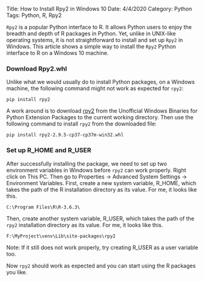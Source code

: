 Title: How to Install Rpy2 in Windows 10
Date: 4/4/2020
Category: Python
Tags: Python, R, Rpy2

`Rpy2` is a popular Python interface to R. It allows Python users to enjoy the breadth and depth of R packages in Python. Yet, unlike in UNIX-like operating systems, it is not straightforward 
to install and set up `Rpy2` in Windows. This article shows a simple way to install the `Rpy2` Python interface to R on a Windows 10 machine.

### Download Rpy2.whl
Unlike what we would usually do to install Python packages, on a Windows machine, the following command might not work as expected for `rpy2`:
```text
pip install rpy2
```
A work around is to download [rpy2](http://www.lfd.uci.edu/~gohlke/pythonlibs/#rpy2) from the Unofficial Windows Binaries for Python Extension Packages
to the current working directory. Then use the following command to install `rpy2` from the downloaded file: 
```text
pip install rpy2‑2.9.5‑cp37‑cp37m‑win32.whl
```

### Set up R_HOME and R_USER
After successfully installing the package, we need to set up two environment variables in Windows before
`rpy2` can work properly.
Right click on This PC. Then go to Properties -> Advanced System Settings -> Environment Variables.
First, create a new system variable, R_HOME, which takes the path of the R installation directory as its value.
For me, it looks like this.
```text
C:\Program Files\R\R-3.6.3\
```
Then, create another system variable, R_USER, which takes the path of the `rpy2` installation directory as its value.
For me, it looks like this.
```text
F:\MyProject\venv\Lib\site-packages\rpy2
```
Note: If it still does not work properly, try creating R_USER as a user variable too.

Now `rpy2` should work as expected and you can start using the R packages you like.
